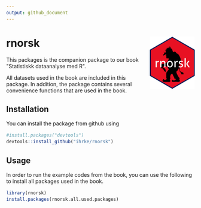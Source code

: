 ```yaml
---
output: github_document
---
```


# rnorsk <img src="inst/extdata/rnorskhex.png" align="right" alt="" width="120" />

This packages is the companion package to our book "Statistiskk dataanalyse med R".

All datasets used in the book are included in this package. In addition, the package
contains several convenience functions that are used in the book.

## Installation

You can install the package from github using

``` r
#install.packages("devtools")
devtools::install_github("ihrke/rnorsk")
```

## Usage

In order to run the example codes from the book, you can use the following to install all 
packages used in the book.

``` r
library(rnorsk)
install.packages(rnorsk.all.used.packages)
```


